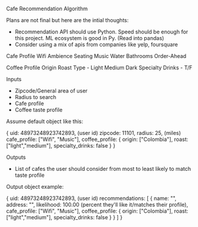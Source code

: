 Cafe Recommendation Algorithm


Plans are not final but here are the intial thoughts:

- Recommendation API should use Python. Speed should be enough for this project. ML ecosystem is good in Py. (Read into pandas)
- Consider using a mix of apis from companies like yelp, foursquare


Cafe Profile
Wifi
Ambience
Seating
Music
Water
Bathrooms
Order-Ahead

Coffee Profile
Origin 
Roast Type - Light Medium Dark
Specialty Drinks - T/F


Inputs
- Zipcode/General area of user
- Radius to search
- Cafe profile
- Coffee taste profile


Assume default object like this:

{
    uid: 48973248923742893, (user id)
    zipcode: 11101,
    radius: 25, (miles)
    cafe_profile: ["Wifi", "Music"],
    coffee_profile: {
        origin: ["Colombia"],
        roast: ["light","medium"],
        specialty_drinks: false
    }
}


Outputs
- List of cafes the user should consider from most to least likely to match taste profile

Output object example:

{
    uid: 48973248923742893, (user id)
    recommendations: [
        {
            name: "",
            address: "",
            likelihood: 100.00 (percent they'll like it/matches their profile),
            cafe_profile: ["Wifi", "Music"],
            coffee_profile: {
                origin: ["Colombia"],
                roast: ["light","medium"],
                specialty_drinks: false
            }
        }
    ]
}
